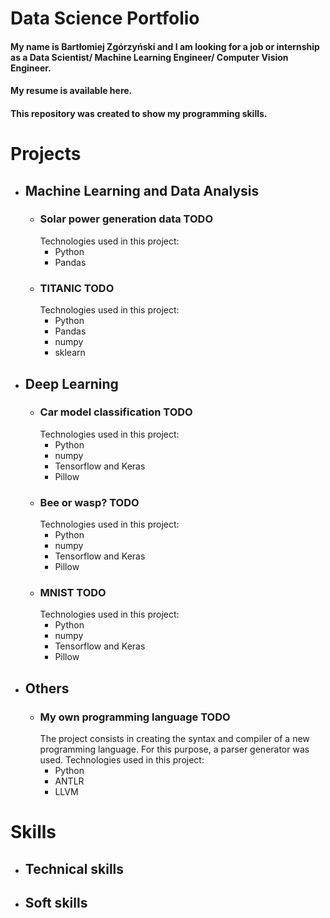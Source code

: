 # Data Science Portfolio

#### My name is Bartłomiej Zgórzyński and I am looking for a job or internship as a Data Scientist/ Machine Learning Engineer/ Computer Vision Engineer.
#### My resume is available here.
#### This repository was created to show my programming skills.

# Projects

- ## Machine Learning and Data Analysis
  - ### Solar power generation data TODO
    Technologies used in this project:
      - Python
      - Pandas
  - ### TITANIC TODO
    Technologies used in this project:
      - Python
      - Pandas
      - numpy
      - sklearn
  
- ## Deep Learning
  - ### Car model classification TODO
    Technologies used in this project:
      - Python
      - numpy
      - Tensorflow and Keras
      - Pillow
  - ### Bee or wasp? TODO
    Technologies used in this project:
      - Python
      - numpy
      - Tensorflow and Keras
      - Pillow
  - ### MNIST TODO
    Technologies used in this project:
      - Python
      - numpy
      - Tensorflow and Keras
      - Pillow
  
- ## Others
  - ### My own programming language TODO
    The project consists in creating the syntax and compiler of a new programming language. For this purpose, a parser generator was used.
    Technologies used in this project:
      - Python
      - ANTLR
      - LLVM

# Skills

- ## Technical skills

- ## Soft skills
  
